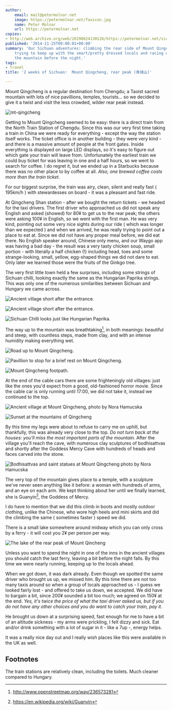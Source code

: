 ```yaml
---
author:
    email: mail@petermolnar.net
    image: https://petermolnar.net/favicon.jpg
    name: Peter Molnar
    url: https://petermolnar.net
copies:
- http://web.archive.org/web/20190624130126/https://petermolnar.net/sichuan-mount-qingcheng/
published: '2014-11-25T09:00:01+00:00'
summary: 'Our Sichuan adventures: climbing the rear side of Mount Qingcheng,
    trying to keep up with the smart/pretty dressed locals and racing down
    the mountain before the night.'
tags:
- travel
title: '2 weeks of Sichuan:  Mount Qingcheng, rear peak (青城山)'

---
```


Mount Qingcheng is a regular destination from Chengdu; a Taoist sacred
mountain with lots of nice pavillions, temples, tourists... so we
decided to give it a twist and visit the less crowded, wilder rear peak
instead.

![mt-qingcheng](map-mt-qingcheng.jpg)

Getting to Mount Qingcheng seemed to be easy: there is a direct train
from the North Train Station of Chengdu. Since this was our very first
time taking a train in China we were ready for everything - except the
way the station itself works. The ticket office is in another building -
they were very kind - and there is a massive amount of people at the
front gates. Inside everything is displayed on large LED displays, so
it's easy to figure out which gate your train will leave from.
Unfortunately the earliest train we could buy ticket for was leaving in
one and a half hours, so we went to search for coffee. I do regret it,
but we ended up in a Starbucks because there was no other place to by
coffee at all. *Also, one brewed coffee costs more than the train
ticket.*

For our biggest surprise, the train was airy, clean, silent and really
fast ( 195km/h ) with stewardesses on board - it was a pleasant and fast
ride.

At Qingcheng Shan station - after we bought the return tickets - we
headed for the taxi drivers. The first driver who approached us did not
speak any English and asked (showed) for 80¥ to get us to the rear peak;
the others were asking 100¥ in English, so we went with the first man.
He was very kind, pointing out some very nice sights during our ride (
which was longer than we expected ) and when we arrived, he was really
trying to point out a place to eat at. Since we did not have any proper
meal before, we did eat there. No English speaker around, Chinese only
menu, and our Waygo app was having a bad day - the result was a very
tasty chicken soup, small portion - with literally a half chicken (!)
including head, toes and some strange-looking, small, yellow, egg-shaped
things we did not dare to eat. Only later we learned those were the
fruits of the Ginkgo tree.

The very first little town held a few surprises, including some strings
of Sichuan chilli, looking exactly the same as the Hungarian Paprika
strings. This was only one of the numerous similarities between Sichuan
and Hungary we came across.

![Ancient village short after the
entrance.](mount_quingcheng_first_village_01.jpg)

![Ancient village short after the
entrance.](mount_quingcheng_first_village_02.jpg)

![Sichuan Chilli looks just like Hungarian
Paprika.](mount_quingcheng_paprika.jpg)

The way up to the mountain was breathtaking[^1], in both meanings:
beautiful and steep, with countless steps, made from clay, and with an
intense humidity making everything wet.

![Road up to Mount Qingcheng.](mount_quingcheng_03.jpg)

![Pavillion to stop for a brief rest on Mount
Qingcheng.](mount_quingcheng_02.jpg)

![Mount Qingcheng footpath.](mount_quingcheng_01.jpg)

At the end of the cable cars there are some frighteningly old villages:
just like the ones you'd expect from a good, old-fashioned horror movie.
Since the cable car is only running until 17:00, we did not take it,
instead we continued to the top.

![Ancient village at Mount Qingcheng, photo by Nora
Hamucska](mount_quingcheng_village.jpg)

![Sunset at the mountains of
Qingcheng](sichuan-mountains-mount-qingcheng.jpg)

By this time my legs were about to refuse to carry me on uphill, but
thankfully, this was already very close to the top. *Do not turn back at
the houses: you'll miss the most important parts of the mountain.* After
the village you'll reach the cave, with numerous clay sculptures of
bodhisattvas and shortly after the Goddess Mercy Cave with hundreds of
heads and faces carved into the stone.

![Bodhisattvas and saint statues at Mount Qingcheng photo by Nora
Hamucska](mount_quingcheng_statues.jpg)

The very top of the mountain gives place to a temple, with a sculpture
we've never seen anything like it before: a woman with hundreds of arms,
and an eye on each arm. We kept thinking about her until we finally
learned, she is Guanyin[^2], the Goddess of Mercy.

I do have to mention that we did this climb in boots and mostly outdoor
clothing, unlike the Chinese, who wore high heels and mini skirts and
did the climbing the same ( sometimes faster ) speed we did.

There is a small lake somewhere around midway which you can only cross
by a ferry - it will cost you 2¥ per person per way.

![The lake of the rear peak of Mount
Qincheng](mount-qingcheng-the-lake-after-the-long-bridge.jpg)

Unless you want to spend the night in one of the inns in the ancient
villages you should catch the last ferry, leaving a bit before the night
falls. By this time we were nearly running, keeping up to the locals
ahead.

When we got down, it was dark already. Even though we spotted the same
driver who brought us up, we missed him. By this time there are not too
many taxis around so when a group of locals approached us - I guess we
looked fairly lost - and offered to take us down, we accepted. We did
have to bargain a bit, since 200¥ sounded a bit too much; we agreed on
150¥ at the end. *Yes, it's twice the price of what the taxi driver
asked us, but if you do not have any other choices and you do want to
catch your train, pay it.*

He brought us down at a surprising speed, fast enough for me to have a
bit of an altitude sickness - my arms were prickling, I felt dizzy and
sick. Eat and/or drink something with a lot of sugar in it - like a 7up
-, energy helps.

It was a really nice day out and I really wish places like this were
available in the UK as well.

## Footnotes

The train stations are relatively clean, including the toilets. Much
cleaner compared to Hungary.

[^1]: <http://www.openstreetmap.org/way/236573281>

[^2]: <https://en.wikipedia.org/wiki/Guanyin>